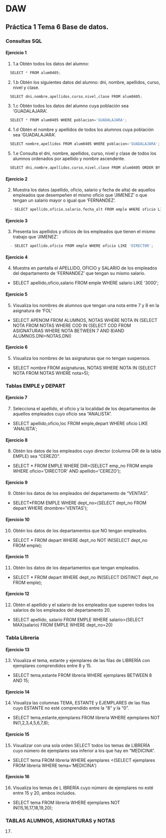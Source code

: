 # DAW

## Práctica 1 Tema 6 Base de datos.

### Consultas SQL
#### Ejercicio 1
1. 1.a  Obtén todos los datos del alumno:
``` js
  SELECT * FROM alum0405;
```
2. 1.b Obtén los siguientes datos del alumno: dni, nombre, apellidos, curso, nivel y clase.
``` js
  SELECT dni,nombre,apellidos,curso,nivel,clase FROM alum0405;
```
3. 1.c Obtén todos los datos del alumno cuya población sea ‘GUADALAJARA’.
``` js
  SELECT * FROM alum0405 WHERE poblacion='GUADALAJARA';
```
4. 1.d Obtén el nombre y apellidos de todos los alumnos cuya población sea ‘GUADALAJARA’.
``` js
  SELECT nombre,apellidos FROM alum0405 WHERE poblacion='GUADALAJARA';
```
5. 1.e Consulta el dni, nombre, apellidos, curso, nivel y clase de todos los alumnos ordenados por apellido y nombre ascendente.
``` js
  SELECT dni,nombre,apellidos,curso,nivel,clase FROM alum0405 ORDER BY nombre,apellidos ASC;
```
#### Ejercicio 2
2. Muestra los datos (apellido, oficio, salario y fecha de alta) de aquellos empleados que desempeñen el mismo oficio que ‘JIMENEZ’ o que tengan un salario mayor o igual que ‘FERNANDEZ’.
``` js
  - SELECT apellido,oficio,salario,fecha_alt FROM emple WHERE oficio LIKE 'DIRECTOR' OR salario >= '3000';
```
#### Ejercicio 3
3. Presenta los apellidos y oficios de los empleados que tienen el mismo trabajo que ‘JIMENEZ’.
``` js
  - SELECT apellido,oficio FROM emple WHERE oficio LIKE 'DIRECTOR';
```
#### Ejercicio 4
4. Muestra en pantalla el APELLIDO, OFICIO y SALARIO de los empleados del departamento de ‘FERNANDEZ’ que tengan su mismo salario.
  - SELECT apellido,oficio,salario FROM emple WHERE salario LIKE '3000';
#### Ejercicio 5
5. Visualiza los nombres de alumnos que tengan una nota entre 7 y 8 en la asignatura de ‘FOL’
  - SELECT APENOM FROM ALUMNOS, NOTAS WHERE NOTA IN (SELECT NOTA FROM NOTAS WHERE COD IN (SELECT COD FROM ASIGNATURAS WHERE NOTA BETWEEN 7 AND 8)AND ALUMNOS.DNI=NOTAS.DNI)
#### Ejercicio 6
5. Visualiza los nombres de las asignaturas que no tengan suspensos.
  - SELECT nombre FROM asignaturas, NOTAS WHERE NOTA IN (SELECT NOTA FROM NOTAS WHERE nota>5);
### Tablas EMPLE y DEPART
#### Ejercicio 7
7. Selecciona el apellido, el oficio y la localidad de los departamentos de aquellos empleados cuyo oficio sea “ANALISTA”.
  - SELECT apellido,oficio,loc FROM emple,depart WHERE oficio LIKE 'ANALISTA';
#### Ejercicio 8
8. Obtén los datos de los empleados cuyo director (columna DIR de la tabla EMPLE) sea “CEREZO”.
  -  SELECT * FROM EMPLE WHERE DIR=(SELECT emp_no FROM emple WHERE oficio='DIRECTOR' AND apellido='CEREZO');
#### Ejercicio 9
9. Obtén los datos de los empleados del departamento de “VENTAS”.
  - SELECT*FROM EMPLE WHERE dept_no=(SELECT dept_no FROM depart WHERE dnombre='VENTAS');
#### Ejercicio 10
10. Obtén los datos de los departamentos que NO tengan empleados.
  - SELECT * FROM depart WHERE dept_no NOT IN(SELECT dept_no FROM emple);
#### Ejercicio 11
11. Obtén los datos de los departamentos que tengan empleados.
  - SELECT * FROM depart WHERE dept_no IN(SELECT DISTINCT dept_no FROM emple);
#### Ejercicio 12
12. Obtén el apellido y el salario de los empleados que superen todos los salarios de los empleados del departamento 20.
  - SELECT apellido, salario FROM EMPLE WHERE salario>(SELECT MAX(salario) FROM EMPLE WHERE dept_no=20)
### Tabla Libreria
#### Ejercicio 13
13. Visualiza el tema, estante y ejemplares de las filas de LIBRERÍA con ejemplares comprendidos entre 8 y 15.
  - SELECT tema,estante FROM libreria WHERE ejemplares BETWEEN 8 AND 15;
#### Ejercicio 14
14. Visualiza  las  columnas  TEMA, ESTANTE  y  EJEMPLARES  de  las  filas  cuyo  ESTANTE  no  esté comprendido entre la “8” y la “0”.
  - SELECT tema,estante,ejemplares FROM libreria WHERE ejemplares NOT IN(1,2,3,4,5,6,7,8);
#### Ejercicio 15
15. Visualizar  con  una  sola  orden  SELECT  todos  los  temas  de  LIBRERÍA  cuyo  número  de ejemplares sea inferior a los que hay en “MEDICINA”.
  - SELECT tema FROM libreria WHERE ejemplares <(SELECT ejemplares FROM libreria WHERE tema='MEDICINA')
#### Ejercicio 16
16. Visualiza los temas de L IBRERÍA cuyo número de ejemplares no esté entre 15 y 20, ambos incluidos.
  - SELECT tema FROM libreria WHERE ejemplares NOT IN(15,16,17,18,19,20);
### TABLAS ALUMNOS, ASIGNATURAS y NOTAS
17. 
